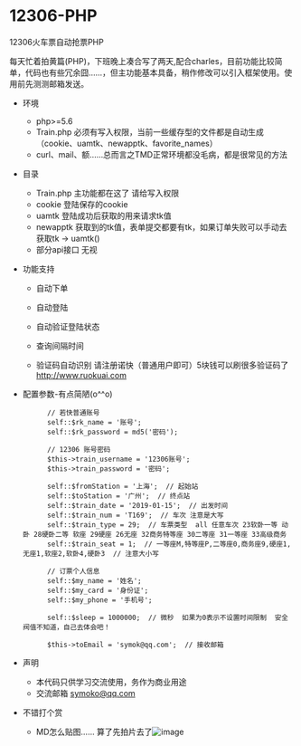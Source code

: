 # 12306-PHP
12306火车票自动抢票PHP

每天忙着拍黄篇(PHP)，下班晚上凑合写了两天,配合charles，目前功能比较简单，代码也有些冗余囧……，但主功能基本具备，稍作修改可以引入框架使用。使用前先测测邮箱发送。

   - 环境
        - php>=5.6
        - Train.php 必须有写入权限，当前一些缓存型的文件都是自动生成（cookie、uamtk、newapptk、favorite_names）
        - curl、mail、额……总而言之TMD正常环境都没毛病，都是很常见的方法
   - 目录
        - Train.php 主功能都在这了  请给写入权限
        - cookie 登陆保存的cookie
        - uamtk 登陆成功后获取的用来请求tk值
        - newapptk 获取到的tk值，表单提交都要有tk，如果订单失败可以手动去获取tk -> uamtk()
        - 部分api接口 无视
           
   - 功能支持
        - 自动下单
        - 自动登陆
        - 自动验证登陆状态
        - 查询间隔时间
           
       - 验证码自动识别 请注册诺快（普通用户即可）5块钱可以刷很多验证码了 http://www.ruokuai.com
       
   - 配置参数-有点简陋(o^^o)
       
               // 若快普通账号
               self::$rk_name = '账号';
               self::$rk_password = md5('密码');
       
               // 12306 账号密码
               $this->train_username = '12306账号';
               $this->train_password = '密码';
       
               self::$fromStation = '上海';  // 起始站
               self::$toStation = '广州';  // 终点站
               self::$train_date = '2019-01-15';  // 出发时间
               self::$train_num = 'T169';  // 车次 注意是大写
               self::$train_type = 29;  // 车票类型  all 任意车次 23软卧一等 动卧 28硬卧二等 软座 29硬座 26无座 32商务特等座 30二等座 31一等座 33高级商务
               self::$train_seat = 1;  // 一等座M,特等座P,二等座0,商务座9,硬座1,无座1,软座2,软卧4,硬卧3  // 注意大小写
       
               // 订票个人信息
               self::$my_name = '姓名';
               self::$my_card = '身份证';
               self::$my_phone = '手机号';
       
               self::$sleep = 1000000;  // 微秒  如果为0表示不设置时间限制  安全阀值不知道，自己去体会吧！
       
               $this->toEmail = 'symok@qq.com';  // 接收邮箱
     
   - 声明
        - 本代码只供学习交流使用，务作为商业用途
        - 交流邮箱 symoko@qq.com
           
   - 不错打个赏
        - MD怎么贴图…… 算了先拍片去了![image](https://s2.ax1x.com/2019/01/13/FvrI7d.jpg)
